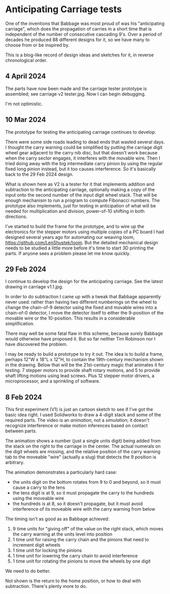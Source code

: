 # Anticipating Carriage tests

One of the inventions that Babbage was most proud of was his
"anticipating carriage", which does the propagation of carries
in a short time that is independent of the number of consecutive
cascading 9's.  Over a period of decades he produced 88 different
designs for it, so we have many to choose from or be inspired by.

This is a blog-like record of design ideas and sketches for it, in reverse chronological order.

## 4 April 2024

The parts have now been made and the carriage tester prototype is assembled; see carriage v2 tester.jpg. Now I can begin debugging.

I'm not optimistic.

## 10 Mar 2024

The prototype for testing the anticipating carriage continues to develop. 

There were some side roads leading to dead ends that wasted several days. I thought the carry warning could be simplified by putting the carriage digit wheel gear adjacent to the carry nib disc, but that doesn't work because when the carry sector engages, it interferes with the movable wire. Then I tried doing away with the big intermediate carry pinion by using the regular fixed long pinion instead, but it too causes interference. So it's basically back to the 29 Feb 2024 design.

What is shown here as V2 is a tester for it that implements addition and subtraction to the anticipating carriage, optionally making a copy of the input onto the second number of the input digit wheel stack. That will be enough mechanism to run a program to compute Fibonacci numbers. The prototype also implements, just for testing in anticipation of what will be needed for multiplication and division, power-of-10 shifting in both directions.

I've started to build the frame for the prototype, and to wire up the electronics for the stepper motors using multiple copies of a PC board I had designed several years ago for automating our weaving loom, https://github.com/LenShustek/loom. But the detailed mechanical design needs to be studied a little more before it's time to start 3D printing the parts. If anyone sees a problem please let me know quickly.


## 29 Feb 2024

I continue to develop the design for the anticipating carriage. See the latest drawing in carriage v1.1.jpg.

In order to do subtraction I came up with a tweak that Babbage apparently never used: rather than having two different numberings on the wheel to change the chain-of-9 detector using the fixed and movable wires into a chain-of-0 detector, I move the detector itself to either the 9-position of the movable wire or the 10-position. This results in a considerable simplification.

There may well be some fatal flaw in this scheme, because surely Babbage would otherwise have proposed it. But so far neither Tim Robinson nor I have discovered the problem. 

I may be ready to build a prototype to try it out. The idea is to build a frame, perhaps 12"W x 18"L x 12"H, to contain the 19th-century mechanism shown in the drawing. Below that will be the 21st-century magic that animates it for testing: 7 stepper motors to provide shaft rotary motions, and 5 to provide shaft lifting motions using lead screws. Plus 12 stepper motor drivers, a microprocessor, and a sprinkling of software.

## 8 Feb 2024

This first experiment (V1) is just an cartoon sketch to see if
I've got the basic idea right. I used Solidworks to draw a 4-digit
stack and some of the required parts. The video is an *animation*, 
not a *simulation*; it doesn't recognize interference or make motion
inferences based on contact between parts.

The animation shows a number (just a single units digit) being added from the stack on the right to the carriage in the center. The actual numerals on the digit wheels are missing, and the relative position of the carry warning tab to the moveable "wire" (actually a slug) that detects the 9 position is arbitrary.

The animation demonstrates a particularly hard case:
- the units digit on the bottom rotates from 9 to 0 and beyond, so it must cause a carry to the tens
- the tens digit is at 9, so it must propagate the carry to the hundreds using the moveable wire
- the hundreds is at 8, so it doesn't propagate, but it must avoid interference of its moveable wire with the carry warning from below

The timing isn't as good as as Babbage achieved:

1. 9 time units for "giving off" of the value on the right stack, which moves the carry warning at the units level into position
2. 1 time unit for raising the carry chain and the pinions that need to increment digit wheels
3. 1 time unit for locking the pinions
4. 1 time unit for lowering the carry chain to avoid interference
5. 1 time unit for rotating the pinions to move the wheels by one digit

We need to do better.

Not shown is the return to the home position, or how to deal with subtraction. There's plenty more to do.

